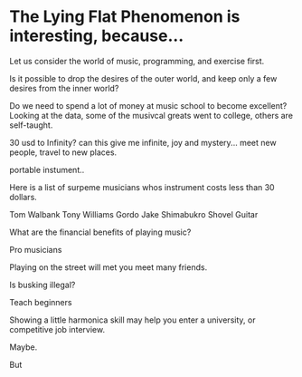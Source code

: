# The Lying Flat Phenomenon is interesting, because...

Let us consider the world of music, programming, and exercise first.

Is it possible to drop the desires of the outer world, and keep only a few desires from the inner world? 

Do we need to spend a lot of money at music school to become excellent? Looking at the data, some of the musivcal greats went to college, others are self-taught. 

30 usd to Infinity?  can this give me infinite, joy and mystery... meet new people, travel to new places.

portable instument..

Here is a list of surpeme musicians whos instrument costs less than 30 dollars. 

Tom Walbank
Tony Williams
Gordo
Jake Shimabukro
Shovel Guitar

What are the financial benefits of playing music?

Pro musicians

Playing on the street will met you meet many friends.

Is busking illegal?

Teach beginners

Showing a little harmonica skill may help you enter a university, or competitive job interview. 



Maybe.

But




